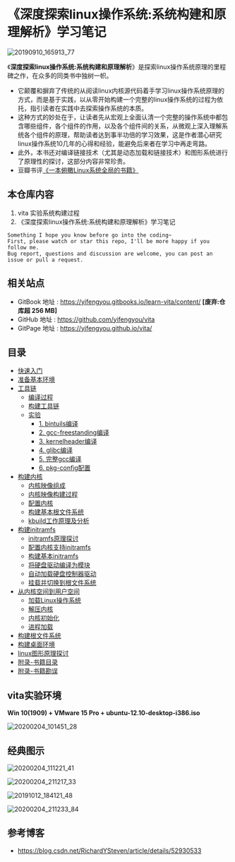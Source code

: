 # 《深度探索linux操作系统:系统构建和原理解析》学习笔记

![20190910_165913_77](image/20190910_165913_77.png)

《**深度探索linux操作系统:系统构建和原理解析**》是探索linux操作系统原理的里程碑之作，在众多的同类书中独树一帜。

* 它颠覆和摒弃了传统的从阅读linux内核源代码着手学习linux操作系统原理的方式，而是基于实践，以从零开始构建一个完整的linux操作系统的过程为依托，指引读者在实践中去探索操作系统的本质。
* 这种方式的妙处在于，让读者先从宏观上全面认清一个完整的操作系统中都包含哪些组件，各个组件的作用，以及各个组件间的关系，从微观上深入理解系统各个组件的原理，帮助读者达到事半功倍的学习效果，这是作者潜心研究linux操作系统10几年的心得和经验，能避免后来者在学习中再走弯路。
* 此外，本书还对编译链接技术（尤其是动态加载和链接技术）和图形系统进行了原理性的探讨，这部分内容非常珍贵。
* 豆瓣书评[《一本俯瞰Linux系统全局的书籍》](https://book.douban.com/review/6581603/)

## 本仓库内容

1.  vita 实验系统构建过程
2. 《深度探索linux操作系统:系统构建和原理解析》学习笔记

```
Something I hope you know before go into the coding~
First, please watch or star this repo, I'll be more happy if you follow me.
Bug report, questions and discussion are welcome, you can post an issue or pull a request.
```

## 相关站点

* GitBook 地址 : <https://yifengyou.gitbooks.io/learn-vita/content/> **[废弃:仓库超 256 MB]**
* GitHub 地址 : <https://github.com/yifengyou/vita>
* GitPage 地址 : <https://yifengyou.github.io/vita/>

## 目录

* [快速入门](docs/快速入门.md)
* [准备基本环境](docs/准备基本环境.md)
* [工具链](docs/工具链.md)
    * [编译过程](docs/工具链/编译过程.md)
    * [构建工具链](docs/工具链/构建工具链.md)
    * [实验](docs/工具链/实验.md)
        * [1. bintuils编译](docs/工具链/实验/bintuils编译.md)
        * [2. gcc-freestanding编译](docs/工具链/实验/gcc-freestanding编译.md)
        * [3. kernelheader编译](docs/工具链/实验/kernelheader编译.md)
        * [4. glibc编译](docs/工具链/实验/glibc编译.md)
        * [5. 完整gcc编译](docs/工具链/实验/完整gcc编译.md)
        * [6. pkg-config配置](docs/工具链/实验/pkg-config配置.md)
* [构建内核](docs/构建内核.md)
    * [内核映像组成](docs/构建内核/内核映像组成.md)
    * [内核映像构建过程](docs/构建内核/内核映像构建过程.md)
    * [配置内核](docs/构建内核/配置内核.md)
    * [构建基本根文件系统](docs/构建内核/构建基本根文件系统.md)
    * [kbuild工作原理及分析](docs/构建内核/kbuild工作原理及分析.md)
* [构建initramfs](docs/构建initramfs.md)
    * [initramfs原理探讨](docs/构建initramfs/initramfs原理探讨.md)
    * [配置内核支持initramfs](docs/构建initramfs/配置内核支持initramfs.md)
    * [构建基本initramfs](docs/构建initramfs/构建基本initramfs.md)
    * [将硬盘驱动编译为模块](docs/构建initramfs/将硬盘驱动编译为模块.md)
    * [自动加载硬盘控制器驱动](docs/构建initramfs/自动加载硬盘控制器驱动.md)
    * [挂载并切换到根文件系统](docs/构建initramfs/挂载并切换到根文件系统.md)
* [从内核空间到用户空间](docs/从内核空间到用户空间.md)
    * [加载Linux操作系统](docs/从内核空间到用户空间/加载Linux操作系统.md)
    * [解压内核](docs/从内核空间到用户空间/解压内核.md)
    * [内核初始化](docs/从内核空间到用户空间/内核初始化.md)
    * [进程加载](docs/从内核空间到用户空间/进程加载.md)
* [构建根文件系统](docs/构建根文件系统.md)
* [构建桌面环境](docs/构建桌面环境.md)
* [linux图形原理探讨](docs/linux图形原理探讨.md)
* [附录-书籍目录](docs/书籍目录.md)
* [附录-书籍勘误](docs/书籍勘误.md)

## vita实验环境

**Win 10(1909) + VMware 15 Pro + ubuntu-12.10-desktop-i386.iso**

![20200204_101451_28](image/20200204_101451_28.png)

## 经典图示

![20200204_111221_41](image/20200204_111221_41.png)

![20200204_211217_33](image/20200204_211217_33.png)

![20191012_184121_48](image/20191012_184121_48.png)

![20200204_211233_84](image/20200204_211233_84.png) 

## 参考博客

* <https://blog.csdn.net/RichardYSteven/article/details/52930533>
